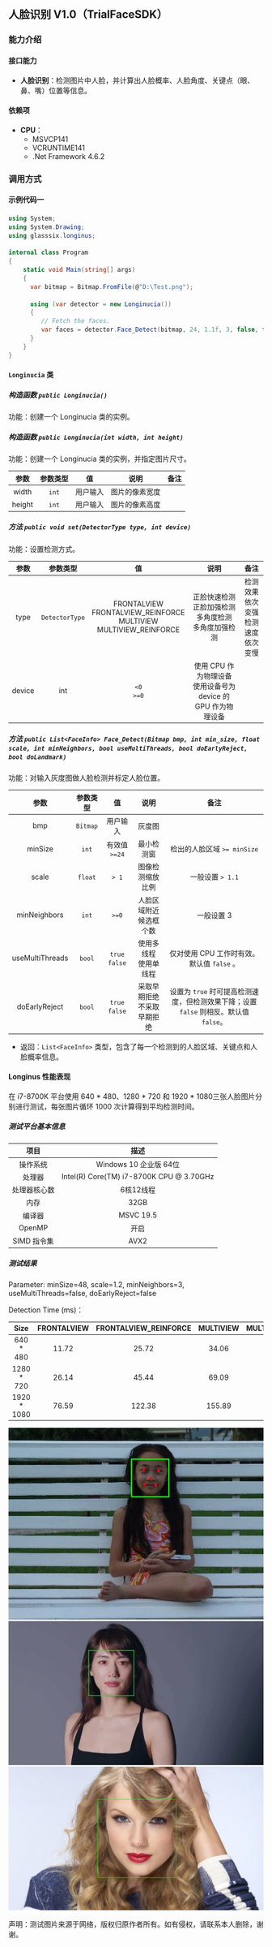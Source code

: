 
## 人脸识别 V1.0（TrialFaceSDK）
### 能力介绍
#### 接口能力
- **人脸识别**：检测图片中人脸，并计算出人脸概率、人脸角度、关键点（眼、鼻、嘴）位置等信息。
#### 依赖项
- **CPU**：
   - MSVCP141
   - VCRUNTIME141
   - .Net Framework 4.6.2
### 调用方式
#### 示例代码一
```C#
using System;
using System.Drawing;
using glasssix.longinus;

internal class Program
{
	static void Main(string[] args)
	{
      var bitmap = Bitmap.FromFile(@"D:\Test.png");
      
      using (var detector = new Longinucia())
      {
         // Fetch the faces.
         var faces = detector.Face_Detect(bitmap, 24, 1.1f, 3, false, false, true);
      }
	}
}
```

#### ```Longinucia``` 类
##### 构造函数 ```public Longinucia()```
功能：创建一个 Longinucia 类的实例。

##### 构造函数 ```public Longinucia(int width, int height)```
功能：创建一个 Longinucia 类的实例，并指定图片尺寸。

|参数|参数类型|值|说明|备注|
|:---:|:---:|:---:|:---:|:---:|
|width|```int```|用户输入|图片的像素宽度||
|height|```int```|用户输入|图片的像素高度||

##### 方法 ```public void set(DetectorType type, int device)```
功能：设置检测方式。

|参数|参数类型|值|说明|备注|
|:---:|:---:|:---:|:---:|:---:|
|type|```DetectorType```|FRONTALVIEW<br>FRONTALVIEW_REINFORCE<br>MULTIVIEW<br> MULTIVIEW_REINFORCE|正脸快速检测<br>正脸加强检测<br>多角度检测<br>多角度加强检测|检测效果依次变强<br>检测速度依次变慢||
|device|int|```<0```<br>```>=0```|使用 CPU 作为物理设备<br>使用设备号为 device 的 GPU 作为物理设备| |

##### 方法 ```public List<FaceInfo> Face_Detect(Bitmap bmp, int min_size, float scale, int minNeighbors, bool useMultiThreads, bool doEarlyReject, bool doLandmark)```
功能：对输入灰度图做人脸检测并标定人脸位置。

|参数|参数类型|值|说明|备注|
|:---:|:---:|:---:|:---:|:---:|
|bmp|```Bitmap```|用户输入|灰度图||
|minSize|```int```|有效值```>=24```|最小检测窗|检出的人脸区域 ```>= minSize```|
|scale|```float```|```> 1```|图像检测缩放比例|一般设置 ```> 1.1```|
|minNeighbors|```int```|```>=0```|人脸区域附近候选框个数|一般设置 3|
|useMultiThreads|```bool```|```true```<br>```false```|使用多线程<br>使用单线程|仅对使用 CPU 工作时有效。默认值 ```false``` 。|
|doEarlyReject|```bool```|```true```<br>```false```|采取早期拒绝<br>不采取早期拒绝|设置为 ```true``` 时可提高检测速度，但检测效果下降；设置 ```false``` 则相反。默认值 ```false```。|

- 返回：```List<FaceInfo>``` 类型，包含了每一个检测到的人脸区域、关键点和人脸概率信息。

#### Longinus 性能表现
在 i7-8700K 平台使用 640 \* 480、1280 \* 720 和 1920 \* 1080三张人脸图片分别进行测试，每张图片循环 1000 次计算得到平均检测时间。

##### 测试平台基本信息
项目 | 描述
:-:|:-:
操作系统 | Windows 10 企业版 64位 |
处理器 | Intel(R) Core(TM) i7-8700K CPU @ 3.70GHz |
处理器核心数 | 6核12线程 |
内存 | 32GB |
编译器 | MSVC 19.5 |
OpenMP | 开启 |
SIMD 指令集 | AVX2 |


##### 测试结果

Parameter: minSize=48, scale=1.2, minNeighbors=3, useMultiThreads=false, doEarlyReject=false

Detection Time (ms)：

Size | FRONTALVIEW | FRONTALVIEW_REINFORCE | MULTIVIEW | MULTIVIEW_REINFORCE
:-:|:-:|:-:|:-:|:-:
640 * 480 | 11.72 | 25.72 | 34.06 | 41.42 |
1280 * 720 | 26.14 | 45.44 | 69.09 | 85.07 |
1920 * 1080 | 76.59 | 122.38 | 155.89 | 186.86 |

![avatar](../640.jpg)
![avatar](../720.jpg)
![avatar](../1080.jpg)

声明：测试图片来源于网络，版权归原作者所有。如有侵权，请联系本人删除，谢谢。
